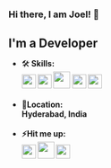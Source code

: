 
<h3>Hi there, I am Joel! 👋</h3>

<h2 style="margin-bottom:0px">I'm a Developer</h2>
<ul>

<li>🛠️<b> Skills<b>: <br><div><img src="https://user-images.githubusercontent.com/45589731/197844496-1a8a2666-ca27-4166-a616-cdab460835f4.png" width="25"> <img src="https://upload.wikimedia.org/wikipedia/commons/thumb/7/7d/Microsoft_.NET_logo.svg/1200px-Microsoft_.NET_logo.svg.png" width="25"> <img src="https://upload.wikimedia.org/wikipedia/commons/thumb/a/a7/React-icon.svg/2300px-React-icon.svg.png" width="30"> <img src="https://www.gstatic.com/devrel-devsite/prod/v329b39deca73fc0f4b4862903640085cfb4d3102e48d211dd97ad63f3860a376/firebase/images/touchicon-180.png" width="25"> <img src="https://upload.wikimedia.org/wikipedia/commons/thumb/f/fa/Microsoft_Azure.svg/1200px-Microsoft_Azure.svg.png" width="25"></div></li>

</br>
<li>📍<b>Location</b>: <br>Hyderabad, India </br></li><br>
<li>⚡<b>Hit me up</b>: 
<div><a href="https://www.linkedin.com/in/joel-mathew-philip-410b93179/"><img src="https://user-images.githubusercontent.com/45589731/197844270-e05afdcd-9b18-4837-aee1-4e859c8a0d85.png" width="25"></a>    <a href="https://www.instagram.com/joel_mathew_philip/"><img src="https://user-images.githubusercontent.com/45589731/197844160-f0ec80fc-c94c-469c-bd75-3c3e974760fe.png" width="30"></a>   <a href="https://leetcode.com/joelmathew2809/"><img src="https://upload.wikimedia.org/wikipedia/commons/1/19/LeetCode_logo_black.png" width="25"></a></div></li>

</ul>

<!---
joelmathewphilip/joelmathewphilip is a ✨ special ✨ repository because its `README.md` (this file) appears on your GitHub profile.
You can click the Preview link to take a look at your changes.
--->
